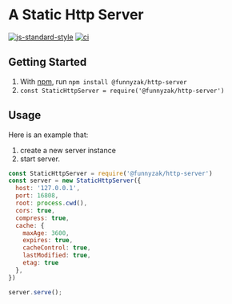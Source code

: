 # A Static Http Server

[![js-standard-style](https://img.shields.io/badge/code_style-standard-brightgreen.svg)](https://github.com/feross/standard)
[![ci](https://github.com/funnyzak/http-static-server/actions/workflows/ci.yml/badge.svg)](https://github.com/funnyzak/http-static-server/actions/workflows/ci.yml)

## Getting Started

1. With [npm](http://npmjs.org), run `npm install @funnyzak/http-server`
2. `const StaticHttpServer = require('@funnyzak/http-server')`

## Usage

Here is an example that:

1. create a new server instance
2. start server.

```js
const StaticHttpServer = require('@funnyzak/http-server')
const server = new StaticHttpServer({
  host: '127.0.0.1',
  port: 16808,
  root: process.cwd(),
  cors: true,
  compress: true,
  cache: {
    maxAge: 3600,
    expires: true,
    cacheControl: true,
    lastModified: true,
    etag: true
  },
})

server.serve();

```
